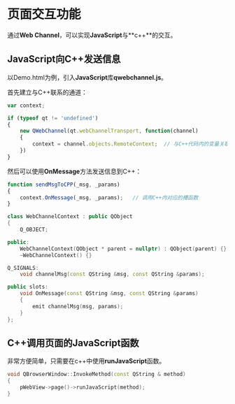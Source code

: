# 页面交互功能

通过**Web Channel**，可以实现**JavaScript**与**c++**的交互。



## JavaScript向C++发送信息

以Demo.html为例，引入**JavaScript**库**qwebchannel.js**。



首先建立与C++联系的通道：

```javascript
var context;

if (typeof qt != 'undefined')
{
	new QWebChannel(qt.webChannelTransport, function(channel)
	{
		context = channel.objects.RemoteContext;  // 与C++代码内的变量关联
	})
}
```



然后可以使用**OnMessage**方法发送信息到C++：

```javascript
function sendMsgToCPP(_msg, _params)
{
    context.OnMessage(_msg, _params);   // 调用C++内对应的槽函数
}
```

```c++
class WebChannelContext : public QObject
{
	Q_OBJECT;

public:
	WebChannelContext(QObject * parent = nullptr) : QObject(parent) {}
	~WebChannelContext() {}

Q_SIGNALS:
	void channelMsg(const QString &msg, const QString &params);

public slots:
	void OnMessage(const QString &msg, const QString &params)
	{
		emit channelMsg(msg, params);
	}
};
```



## C++调用页面的JavaScript函数

非常方便简单，只需要在c++中使用**runJavaScript**函数。

```c++
void QBrowserWindow::InvokeMethod(const QString & method)
{
	pWebView->page()->runJavaScript(method);
}
```

